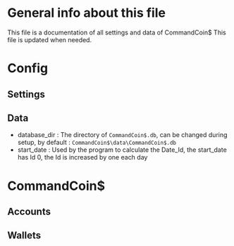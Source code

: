 # General info about this file
This file is a documentation of all settings and data of CommandCoin$
This file is updated when needed. 

# Config
## Settings

## Data
- database_dir : 
The directory of `CommandCoin$.db`, can be changed during setup, by default : `CommandCoin$\data\CommandCoin$.db`
- start_date :
Used by the program to calculate the Date_Id, the start_date has Id 0, the Id is increased by one each day

# CommandCoin$
## Accounts
## Wallets
